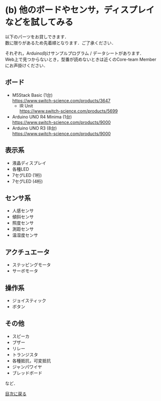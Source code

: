 # (b) 他のボードやセンサ，ディスプレイなどを試してみる

以下のパーツをお貸しできます．  
数に限りがあるため先着順となります．ご了承ください．  

それぞれ，Arduino向けサンプルプログラム / データシートがあります．  
Web上で見つからないとき，型番が読めないときは近くのCore-team Memberにお声掛けください．

## ボード
- M5Stack Basic (1台)  
https://www.switch-science.com/products/3647
    - IR Unit  
    https://www.switch-science.com/products/5699
- Arduino UNO R4 Minima (1台)  
https://www.switch-science.com/products/9000
- Arduino UNO R3 (8台)  
https://www.switch-science.com/products/9000

## 表示系

- 液晶ディスプレイ
- 各種LED
- 7セグLED (1桁)
- 7セグLED (4桁)

## センサ系

- 人感センサ
- 傾斜センサ
- 照度センサ
- 測距センサ
- 温湿度センサ

## アクチュエータ

- ステッピングモータ
- サーボモータ

## 操作系

- ジョイスティック
- ボタン

## その他

- スピーカ
- ブザー
- リレー
- トランジスタ
- 各種抵抗，可変抵抗
- ジャンパワイヤ
- ブレッドボード

など．

[目次に戻る](README.md)